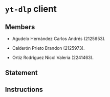 # `yt-dlp` client

## Members

- Agudelo Hernández Carlos Andrés (2125653).

- Calderón Prieto Brandon (2125973).

- Ortiz Rodríguez Nicol Valeria (2241463).

## Statement

## Instructions
